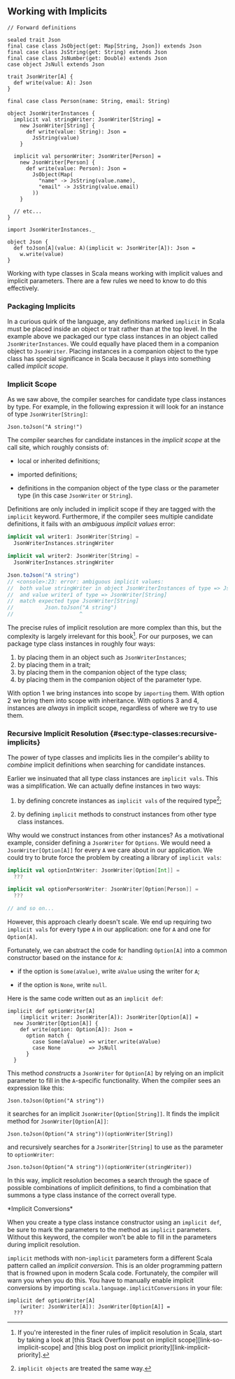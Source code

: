 ## Working with Implicits

```tut:book:invisible
// Forward definitions

sealed trait Json
final case class JsObject(get: Map[String, Json]) extends Json
final case class JsString(get: String) extends Json
final case class JsNumber(get: Double) extends Json
case object JsNull extends Json

trait JsonWriter[A] {
  def write(value: A): Json
}

final case class Person(name: String, email: String)

object JsonWriterInstances {
  implicit val stringWriter: JsonWriter[String] =
    new JsonWriter[String] {
      def write(value: String): Json =
        JsString(value)
    }

  implicit val personWriter: JsonWriter[Person] =
    new JsonWriter[Person] {
      def write(value: Person): Json =
        JsObject(Map(
          "name" -> JsString(value.name),
          "email" -> JsString(value.email)
        ))
    }

  // etc...
}

import JsonWriterInstances._

object Json {
  def toJson[A](value: A)(implicit w: JsonWriter[A]): Json =
    w.write(value)
}
```

Working with type classes in Scala means
working with implicit values and implicit parameters.
There are a few rules we need to know to do this effectively.

### Packaging Implicits

In a curious quirk of the language,
any definitions marked `implicit` in Scala must be placed
inside an object or trait rather than at the top level.
In the example above we packaged our type class instances
in an object called `JsonWriterInstances`.
We could equally have placed them
in a companion object to `JsonWriter`.
Placing instances in a companion object
to the type class has special significance in Scala
because it plays into something called *implicit scope*.

### Implicit Scope

As we saw above, the compiler searches
for candidate type class instances by type.
For example, in the following expression
it will look for an instance of type
`JsonWriter[String]`:

```tut:book:silent
Json.toJson("A string!")
```

The compiler searches for candidate instances
in the *implicit scope* at the call site,
which roughly consists of:

- local or inherited definitions;

- imported definitions;

- definitions in the companion object
  of the type class or the parameter type
  (in this case `JsonWriter` or `String`).

Definitions are only included in implicit scope
if they are tagged with the `implicit` keyword.
Furthermore, if the compiler sees multiple candidate definitions,
it fails with an *ambiguous implicit values* error:

```scala
implicit val writer1: JsonWriter[String] =
  JsonWriterInstances.stringWriter

implicit val writer2: JsonWriter[String] =
  JsonWriterInstances.stringWriter

Json.toJson("A string")
// <console>:23: error: ambiguous implicit values:
//  both value stringWriter in object JsonWriterInstances of type => JsonWriter[String]
//  and value writer1 of type => JsonWriter[String]
//  match expected type JsonWriter[String]
//          Json.toJson("A string")
//                     ^
```

The precise rules of implicit resolution are more complex than this,
but the complexity is largely irrelevant for this book[^implicit-search].
For our purposes, we can package type class instances in roughly four ways:

1. by placing them in an object such as `JsonWriterInstances`;
2. by placing them in a trait;
3. by placing them in the companion object of the type class;
4. by placing them in the companion object of the parameter type.

With option 1 we bring instances into scope by `importing` them.
With option 2 we bring them into scope with inheritance.
With options 3 and 4, instances are *always* in implicit scope,
regardless of where we try to use them.

[^implicit-search]: If you're interested in the finer rules of implicit resolution in Scala,
start by taking a look at [this Stack Overflow post on implicit scope][link-so-implicit-scope]
and [this blog post on implicit priority][link-implicit-priority].

### Recursive Implicit Resolution {#sec:type-classes:recursive-implicits}

The power of type classes and implicits lies in
the compiler's ability to *combine* implicit definitions
when searching for candidate instances.

Earlier we insinuated that all type class instances
are `implicit vals`. This was a simplification.
We can actually define instances in two ways:

1. by defining concrete instances as
   `implicit vals` of the required type[^implicit-objects];

2. by defining `implicit` methods to
   construct instances from other type class instances.

[^implicit-objects]: `implicit objects` are treated the same way.

Why would we construct instances from other instances?
As a motivational example,
consider defining a `JsonWriter` for `Options`.
We would need a `JsonWriter[Option[A]]`
for every `A` we care about in our application.
We could try to brute force the problem by creating
a library of `implicit vals`:

```scala
implicit val optionIntWriter: JsonWriter[Option[Int]] =
  ???

implicit val optionPersonWriter: JsonWriter[Option[Person]] =
  ???

// and so on...
```

However, this approach clearly doesn't scale.
We end up requiring two `implicit vals`
for every type `A` in our application:
one for `A` and one for `Option[A]`.

Fortunately, we can abstract the code for handling `Option[A]`
into a common constructor based on the instance for `A`:

- if the option is `Some(aValue)`,
  write `aValue` using the writer for `A`;

- if the option is `None`, write `null`.

Here is the same code written out as an `implicit def`:

```tut:book:silent
implicit def optionWriter[A]
    (implicit writer: JsonWriter[A]): JsonWriter[Option[A]] =
  new JsonWriter[Option[A]] {
    def write(option: Option[A]): Json =
      option match {
        case Some(aValue) => writer.write(aValue)
        case None         => JsNull
      }
  }
```

This method *constructs* a `JsonWriter` for `Option[A]` by
relying on an implicit parameter to
fill in the `A`-specific functionality.
When the compiler sees an expression like this:

```tut:book:silent
Json.toJson(Option("A string"))
```

it searches for an implicit `JsonWriter[Option[String]]`.
It finds the implicit method for `JsonWriter[Option[A]]`:

```tut:book:silent
Json.toJson(Option("A string"))(optionWriter[String])
```

and recursively searches for a `JsonWriter[String]`
to use as the parameter to `optionWriter`:

```tut:book:silent
Json.toJson(Option("A string"))(optionWriter(stringWriter))
```

In this way, implicit resolution becomes
a search through the space of possible combinations
of implicit definitions, to find
a combination that summons a type class instance
of the correct overall type.

<div class="callout callout-warning">
*Implicit Conversions*

When you create a type class instance constructor
using an `implicit def`,
be sure to mark the parameters to the method
as `implicit` parameters.
Without this keyword, the compiler won't be able to
fill in the parameters during implicit resolution.

`implicit` methods with non-`implicit` parameters
form a different Scala pattern called an *implicit conversion*.
This is an older programming pattern
that is frowned upon in modern Scala code.
Fortunately, the compiler will warn you when you do this.
You have to manually enable implicit conversions
by importing `scala.language.implicitConversions` in your file:

```tut:book:fail
implicit def optionWriter[A]
    (writer: JsonWriter[A]): JsonWriter[Option[A]] =
  ???
```
</div>
